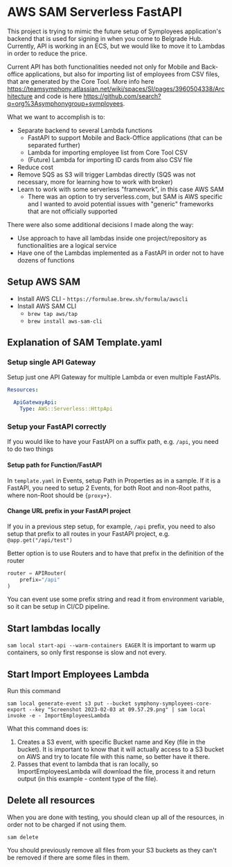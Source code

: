 # AWS SAM Serverless FastAPI

This project is trying to mimic the future setup of Symployees application's backend that is used for signing in when you come to Belgrade Hub. Currently, API is working in an ECS, but we would like to move it to Lambdas in order to reduce the price.

Current API has both functionalities needed not only for Mobile and Back-office applications, but also for importing list of employees from CSV files, that are generated by the Core Tool. More info here <https://teamsymphony.atlassian.net/wiki/spaces/SI/pages/3960504338/Architecture> and code is here <https://github.com/search?q=org%3Asymphonygroup+symployees>.

What we want to accomplish is to:

- Separate backend to several Lambda functions
  - FastAPI to support Mobile and Back-Office applications (that can be separated further)
  - Lambda for importing employee list from Core Tool CSV
  - (Future) Lambda for importing ID cards from also CSV file
- Reduce cost
- Remove SQS as S3 will trigger Lambdas directly (SQS was not necessary, more for learning how to work with broker)
- Learn to work with some serverless "framework", in this case AWS SAM
  - There was an option to try serverless.com, but SAM is AWS specific and I wanted to avoid potential issues with "generic" frameworks that are not officially supported

There were also some additional decisions I made along the way:

- Use approach to have all lambdas inside one project/repository as functionalities are a logical service
- Have one of the Lambdas implemented as a FastAPI in order not to have dozens of functions  

## Setup AWS SAM

- Install AWS CLI - `https://formulae.brew.sh/formula/awscli`
- Install AWS SAM CLI
  - `brew tap aws/tap`
  - `brew install aws-sam-cli`

## Explanation of SAM Template.yaml

### Setup single API Gateway

Setup just one API Gateway for multiple Lambda or even multiple FastAPIs.

```yaml
Resources:

  ApiGatewayApi:
    Type: AWS::Serverless::HttpApi
```

### Setup your FastAPI correctly

If you would like to have your FastAPI on a suffix path, e.g. `/api`, you need to do two things

#### Setup path for Function/FastAPI

In `template.yaml` in Events, setup Path in Properties as in a sample.
If it is a FastAPI, you need to setup 2 Events, for both Root and non-Root paths, where non-Root should be `{proxy+}`.

#### Change URL prefix in your FastAPI project

If you in a previous step setup, for example, `/api` prefix, you need to also setup that prefix to all routes in your FastAPI project, e.g. `@app.get("/api/test")`

Better option is to use Routers and to have that prefix in the definition of the router

```python
router = APIRouter(
    prefix="/api"
)
```

You can event use some prefix string and read it from environment variable, so it can be setup in CI/CD pipeline.

## Start lambdas locally

`sam local start-api --warm-containers EAGER`
It is important to warm up containers, so only first response is slow and not every.

## Start Import Employees Lambda

Run this command

`sam local generate-event s3 put --bucket symphony-symployees-core-export --key "Screenshot 2023-02-03 at 09.57.29.png" | sam local invoke -e - ImportEmployeesLambda`

What this command does is:

1. Creates a S3 event, with specific Bucket name and Key (file in the bucket). It is important to know that it will actually access to a S3 bucket on AWS and try to locate file with this name, so better have it there.
2. Passes that event to lambda that is ran locally, so ImportEmployeesLambda will download the file, process it and return output (in this example - content type of the file).

## Delete all resources

When you are done with testing, you should clean up all of the resources, in order not to be charged if not using them.

`sam delete`

You should previously remove all files from your S3 buckets as they can't be removed if there are some files in them.
